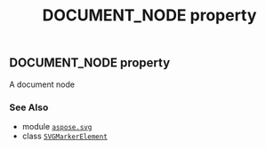 ﻿---
title: DOCUMENT_NODE property
second_title: Aspose.SVG for Python via .NET API References
description: 
type: docs
weight: 480
url: /python-net/aspose.svg/svgmarkerelement/document_node/
is_root: false
---

## DOCUMENT_NODE property


A document node

### See Also
* module [`aspose.svg`](../../)
* class [`SVGMarkerElement`](/svg/python-net/aspose.svg/svgmarkerelement)

